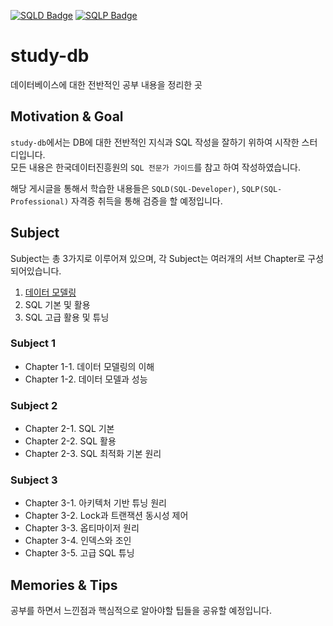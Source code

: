 [![SQLD Badge](https://img.shields.io/badge/-SQLD-brightgreen)](https://www.dataq.or.kr/www/sub/a_04.do)
[![SQLP Badge](https://img.shields.io/badge/-SQLP-091e63)](https://www.dataq.or.kr/www/sub/a_03.do)

# study-db

데이터베이스에 대한 전반적인 공부 내용을 정리한 곳

## Motivation & Goal

`study-db`에서는 DB에 대한 전반적인 지식과 SQL 작성을 잘하기 위하여 시작한 스터디입니다.  
모든 내용은 한국데이터진흥원의 `SQL 전문가 가이드`를 참고 하여 작성하였습니다.

해당 게시글을 통해서 학습한 내용들은 `SQLD(SQL-Developer)`, `SQLP(SQL-Professional)` 자격증 취득을 통해 검증을 할 예정입니다.

## Subject

Subject는 총 3가지로 이루어져 있으며, 각 Subject는 여러개의 서브 Chapter로 구성되어있습니다.

1. [데이터 모델링](./subject_1/chapter_1_1/데이터_모델링의_이해.md)
2. SQL 기본 및 활용
3. SQL 고급 활용 및 튜닝

### Subject 1

- Chapter 1-1. 데이터 모델링의 이해
- Chapter 1-2. 데이터 모델과 성능

### Subject 2

- Chapter 2-1. SQL 기본
- Chapter 2-2. SQL 활용
- Chapter 2-3. SQL 최적화 기본 원리

### Subject 3

- Chapter 3-1. 아키텍처 기반 튜닝 원리
- Chapter 3-2. Lock과 트랜잭션 동시성 제어
- Chapter 3-3. 옵티마이저 원리
- Chapter 3-4. 인덱스와 조인
- Chapter 3-5. 고급 SQL 튜닝

## Memories & Tips

공부를 하면서 느낀점과 핵심적으로 알아야할 팁들을 공유할 예정입니다.

